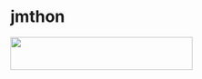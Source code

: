 # jmthon

<p align="left"><a href="https://heroku.com/deploy?template=https://github.com/rnoshm/roz"> <img src="https://img.shields.io/badge/Deploy%20To%20Heroku-purple?style=for-the-badge&logo=heroku" width="320" height="58.45"/></a></p>
